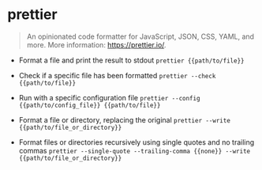 # prettier
> An opinionated code formatter for JavaScript, JSON, CSS, YAML, and more.
> More information: <https://prettier.io/>.

- Format a file and print the result to stdout
`prettier {{path/to/file}}`

- Check if a specific file has been formatted
`prettier --check {{path/to/file}}`

- Run with a specific configuration file
`prettier --config {{path/to/config_file}} {{path/to/file}}`

- Format a file or directory, replacing the original
`prettier --write {{path/to/file_or_directory}}`

- Format files or directories recursively using single quotes and no trailing commas
`prettier --single-quote --trailing-comma {{none}} --write {{path/to/file_or_directory}}`
